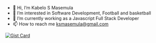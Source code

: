 - 👋 Hi, I’m Kabelo S Masemula
- 👀 I’m interested in Software Development, Football and basketball
- 🌱 I’m currently working as a Javascript Full Stack Developer
- 📫 How to reach me ksmasemula@gmail.com

[![Gist Card](https://github-readme-stats.vercel.app/api/gist?id=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)](https://gist.github.com/ksmasemula/bbfce31e0217a3689c8d961a356cb10d/)

<!---
ksmasemula/ksmasemula is a ✨ special ✨ repository because its `README.md` (this file) appears on your GitHub profile.
You can click the Preview link to take a look at your changes.
--!>
